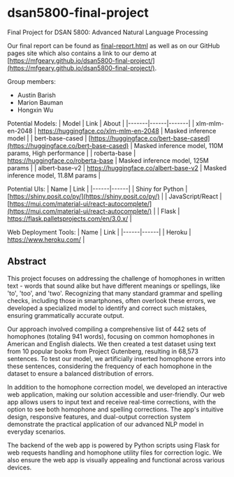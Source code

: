 # dsan5800-final-project
Final Project for DSAN 5800: Advanced Natural Language Processing

Our final report can be found as [final-report.html](./final-report.html) as well as on our GitHub pages site which also contains a link to our demo at [https://mfgeary.github.io/dsan5800-final-project/](https://mfgeary.github.io/dsan5800-final-project/).

Group members:
* Austin Barish
* Marion Bauman
* Hongxin Wu

Potential Models:
| Model | Link | About |
|-------|------|-------|
| xlm-mlm-en-2048 | https://huggingface.co/xlm-mlm-en-2048 | Masked inference model |
| bert-base-cased | [https://huggingface.co/bert-base-cased](https://huggingface.co/bert-base-cased) | Masked inference model, 110M params, High performance |
| roberta-base | https://huggingface.co/roberta-base | Masked inference model, 125M params |
| albert-base-v2 | https://huggingface.co/albert-base-v2 | Masked inference model, 11.8M params |

Potential UIs:
| Name | Link |
|------|------|
| Shiny for Python | [https://shiny.posit.co/py/](https://shiny.posit.co/py/) |
| JavaScript/React | [https://mui.com/material-ui/react-autocomplete/](https://mui.com/material-ui/react-autocomplete/) |
| Flask | https://flask.palletsprojects.com/en/3.0.x/ |

Web Deployment Tools:
| Name | Link |
|------|------|
| Heroku | https://www.heroku.com/ |

## Abstract
This project focuses on addressing the challenge of homophones in written text - words that sound alike but have different meanings or spellings, like 'to', 'too', and 'two'. Recognizing that many standard grammar and spelling checks, including those in smartphones, often overlook these errors, we developed a specialized model to identify and correct such mistakes, ensuring grammatically accurate output.

Our approach involved compiling a comprehensive list of 442 sets of homophones (totaling 941 words), focusing on common homophones in American and English dialects. We then created a test dataset using text from 10 popular books from Project Gutenberg, resulting in 68,573 sentences. To test our model, we artificially inserted homophone errors into these sentences, considering the frequency of each homophone in the dataset to ensure a balanced distribution of errors.

In addition to the homophone correction model, we developed an interactive web application, making our solution accessible and user-friendly. Our web app allows users to input text and receive real-time corrections, with the option to see both homophone and spelling corrections. The app's intuitive design, responsive features, and dual-output correction system demonstrate the practical application of our advanced NLP model in everyday scenarios.

The backend of the web app is powered by Python scripts using Flask for web requests handling and homophone utility files for correction logic. We also ensure the web app is visually appealing and functional across various devices.
